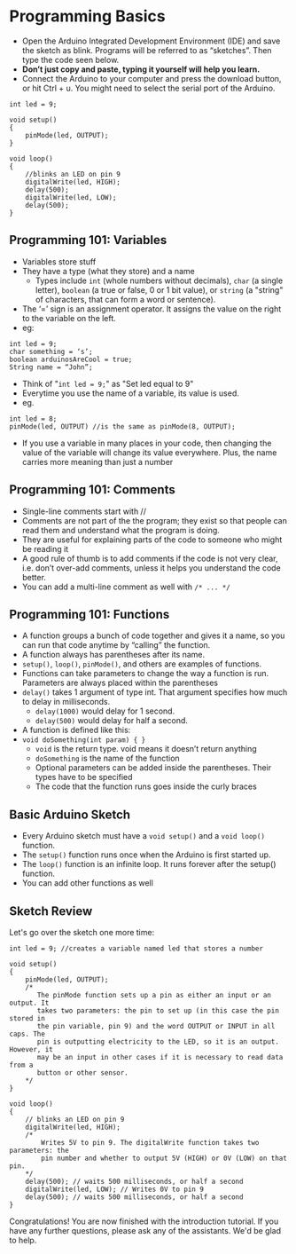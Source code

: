 # Programming Basics
 * Open the Arduino Integrated Development Environment (IDE) and save the sketch as blink. Programs will be referred to as “sketches”. Then type the code seen below.
 * **Don’t just copy and paste, typing it yourself will help you learn.**
 * Connect the Arduino to your computer and press the download button, or hit Ctrl + u. You might need to select the serial port of the Arduino.

```
int led = 9;

void setup()
{
    pinMode(led, OUTPUT);
}

void loop()
{
    //blinks an LED on pin 9
    digitalWrite(led, HIGH);
    delay(500);
    digitalWrite(led, LOW);
    delay(500);
}
```

## Programming 101: Variables
 * Variables store stuff
 * They have a type (what they store) and a name
     * Types include ```int``` (whole numbers without decimals), ```char``` (a single letter), ```boolean``` (a true or false, 0 or 1 bit value), or ```string``` (a "string" of characters, that can form a word or sentence).
 * The ‘=’ sign is an assignment operator. It assigns the value on the right to the variable on the left.
 * eg:
  ```
  int led = 9;
  char something = ‘s’;
  boolean arduinosAreCool = true;
  String name = “John”;
  ```

 * Think of "```int led = 9;```" as "Set led equal to 9"
 * Everytime you use the name of a variable, its value is used.
 * eg.
 ```
 int led = 8;
 pinMode(led, OUTPUT) //is the same as pinMode(8, OUTPUT);
 ```
 * If you use a variable in many places in your code, then changing the value of the variable will change its value everywhere. Plus, the name carries more meaning than just a number

## Programming 101: Comments
 * Single-line comments start with //
 * Comments are not part of the the program; they exist so that people can read them and understand what the program is doing.
 * They are useful for explaining parts of the code to someone who might be reading it
 * A good rule of thumb is to add comments if the code is not very clear, i.e. don’t over-add comments, unless it helps you understand the code better.
 * You can add a multi-line comment as well with ```/* ... */```

## Programming 101: Functions
 * A function groups a bunch of code together and gives it a name, so you can run that code anytime by “calling” the function.
 * A function always has parentheses after its name.
 * ```setup()```, ```loop()```, ```pinMode()```, and others are examples of functions.
 * Functions can take parameters to change the way a function is run. Parameters are always placed within the parentheses
 * ```delay()``` takes 1 argument of type int. That argument specifies how much to delay in milliseconds.
     * ```delay(1000)``` would delay for 1 second.
     * ```delay(500)``` would delay for half a second.
 * A function is defined like this:
 * ```void doSomething(int param) { }```
     * ```void``` is the return type. void means it doesn’t return anything
     * ```doSomething``` is the name of the function
     * Optional parameters can be added inside the parentheses. Their types have to be specified
     * The code that the function runs goes inside the curly braces

## Basic Arduino Sketch
 * Every Arduino sketch must have a ```void setup()``` and a ```void loop()``` function.
 * The ```setup()``` function runs once when the Arduino is first started up.
 * The ```loop()``` function is an infinite loop. It runs forever after the setup() function.
 * You can add other functions as well

## Sketch Review
Let's go over the sketch one more time:
```
int led = 9; //creates a variable named led that stores a number

void setup()
{
    pinMode(led, OUTPUT);
    /*
       The pinMode function sets up a pin as either an input or an output. It
       takes two parameters: the pin to set up (in this case the pin stored in
       the pin variable, pin 9) and the word OUTPUT or INPUT in all caps. The
       pin is outputting electricity to the LED, so it is an output. However, it
       may be an input in other cases if it is necessary to read data from a
       button or other sensor.
    */
}

void loop()
{
    // blinks an LED on pin 9
    digitalWrite(led, HIGH);
    /*
        Writes 5V to pin 9. The digitalWrite function takes two parameters: the
        pin number and whether to output 5V (HIGH) or 0V (LOW) on that pin.
    */
    delay(500); // waits 500 milliseconds, or half a second
    digitalWrite(led, LOW); // Writes 0V to pin 9
    delay(500); // waits 500 milliseconds, or half a second
}
```

Congratulations! You are now finished with the introduction tutorial. If you have any further questions, please ask any of the assistants. We'd be glad to help.
